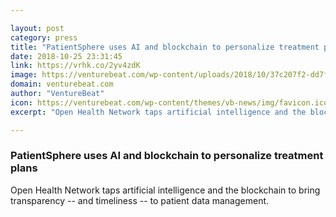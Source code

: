 ```yaml
---

layout: post
category: press
title: "PatientSphere uses AI and blockchain to personalize treatment plans"
date: 2018-10-25 23:31:45
link: https://vrhk.co/2yv4zdK
image: https://venturebeat.com/wp-content/uploads/2018/10/37c207f2-dd7f-4b16-93ba-f9c788ba4d87.png?fit=2000%2C1136&strip=all
domain: venturebeat.com
author: "VentureBeat"
icon: https://venturebeat.com/wp-content/themes/vb-news/img/favicon.ico
excerpt: "Open Health Network taps artificial intelligence and the blockchain to bring transparency -- and timeliness -- to patient data management."

---
```


### PatientSphere uses AI and blockchain to personalize treatment plans

Open Health Network taps artificial intelligence and the blockchain to bring transparency -- and timeliness -- to patient data management.